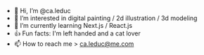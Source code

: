 - 👋 Hi, I’m @ca.leduc
- 👀 I’m interested in digital painting / 2d illustration / 3d modeling
- 🌱 I’m currently learning Next.js / React.js
- 👍 Fun facts: I'm left handed and a cat lover
- 📫 How to reach me > ca.leduc@me.com
